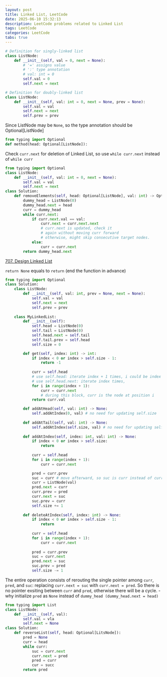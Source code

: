 ```yaml
---
layout: post
title: Linked List, LeetCode
date: 2025-06-10 15:32:13
description: LeetCode problems related to Linked List
tags: LeetCode
categories: LeetCode
tabs: true
---
```


```python
# Definition for singly-linked list
class ListNode:
    def __init__(self, val = 0, next = None):
        # '=' assigns value
        # ':' type annotation
        # val: int = 0
        self.val = 0
        self.next = next
```
```python
# Definition for doubly-linked list
class ListNode:
    def __init__(self, val: int = 0, next = None, prev = None):
        self.val = val
        self.next = next
        self.prev = prev
```
Since ListNode may be `None`, so the type annotation should be Optional[ListNode]
```python
from typing import Optional
def method(head: Optional[ListNode]):
```

Check `curr.next` for deletion of Linked List, so use `while curr.next` instead of `while curr`

```python
from typing import Optional
class ListNode:
    def __init__(self, val: int = 0, next = None):
        self.val = val
        self.next = next
class Solution:
    def removeElements(self, head: Optional[ListNode], val: int) -> Optional[ListNode]:
        dummy_head = ListNode(0)
        dummy_head.next = head
        curr = dummy_head
        while curr.next: 
            if curr.next.val == val:
                curr.next = curr.next.next
                # curr.next is updated, check it 
                # again without moving curr forward 
                # otherwise, might skip consecutive target nodes.
            else:
                curr = curr.next
        return dummy_head.next
```
[707. Design Linked List](https://leetcode.com/problems/design-linked-list/description/)

`return None` equals to `return` (end the function in advance)

```python
from typing import Optional
class Solution:
    class ListNode:
        def __init__(self, val: int, prev = None, next = None):
            self.val = val
            self.next = next
            self.prev = prev
    
    class MyLinkedList:
        def __init__(self):
            self.head = ListNode(0)
            self.tail = ListNode(0)
            self.head.next = self.tail
            self.tail.prev = self.head
            self.size = 0

        def get(self, index: int) -> int:
            if index < 0 or index > self.size - 1:
                return -1
            
            curr = self.head 
            # use self.head: iterate index + 1 times, i could be index
            # use self.head.next: iterate index times, 
            for i in range(index + 1):
                curr = curr.next
                # during this block, curr is the node at position i
            return curr.val

        def addAtHead(self, val: int) -> None:
            self.addAtIndex(0, val) # no need for updating self.size
        
        def addAtTail(self, val: int) -> None:
            self.addAtIndex(self.size, val) # no need for updating self.size
        
        def addAtIndex(self, index: int, val: int) -> None:
            if index < 0 or index > self.size:
                return
            
            curr = self.head
            for i in range(index + 1):
                curr = curr.next

            pred = curr.prev
            suc = curr # move afterward, so suc is curr instead of curr.next
            curr = ListNode(val)
            pred.next = curr
            curr.prev = pred
            curr.next = suc
            suc.prev = curr
            self.size += 1
    
        def deleteAtIndex(self, index: int) -> None:
            if index < 0 or index > self.size - 1:
                return
            
            curr = self.head
            for i in range(index + 1):
                curr = curr.next
            
            pred = curr.prev
            suc = curr.next
            pred.next = suc
            suc.prev = pred
            self.size -= 1
```

The entire operation consists of rerouting the single pointer among `curr`, `pred`, and `suc`: replacing `curr.next = suc` with `curr.next = pred`. So there is no pointer exsiting between `curr` and `pred`, otherwise there will be a cycle. - why initialize `pred` as `None` instead of `dummy_head (dummy_head.next = head)`

```python
from typing import List
class ListNode:
    def __init__(self, val):
        self.val = vla
        self.next = None
class Solution:
    def reverseList(self, head: Optional[LitsNode]):
        pred = None
        curr = head
        while curr:
            suc = curr.next
            curr.next = pred
            pred = curr
            cur = succ
        return pred
```